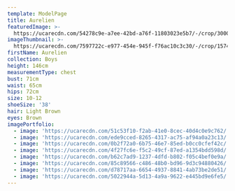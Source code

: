 ```yaml
---
template: ModelPage
title: Aurelien
featuredImage: >-
  https://ucarecdn.com/54278c9e-a7ee-42bd-a76f-11803023e5b7/-/crop/3000x1406/0,0/-/preview/
imageThumbnail: >-
  https://ucarecdn.com/7597722c-e977-454e-945f-f76ac10c3c30/-/crop/1574x1930/294,167/-/preview/
firstName: Aurelien
collection: Boys
height: 146cm
measurementType: chest
bust: 71cm
waist: 65cm
hips: 72cm
size: 10-12
shoeSize: '38'
hair: Light Brown
eyes: Brown
imagePortfolio:
  - image: 'https://ucarecdn.com/51c53f10-f2ab-41e0-8cec-40d4c0e9c762/'
  - image: 'https://ucarecdn.com/ede9cced-8265-4317-ac75-af94a0a23c13/'
  - image: 'https://ucarecdn.com/0b2f72a0-6b75-46e7-85ed-b0cc0cfef42c/'
  - image: 'https://ucarecdn.com/4f27fc6e-f5c2-49cf-87ed-a1354bdd598d/'
  - image: 'https://ucarecdn.com/b62c7ad9-1237-4dfd-b802-f05c4bef0e9a/'
  - image: 'https://ucarecdn.com/85c89566-c486-48b0-bd96-9d3c94880426/'
  - image: 'https://ucarecdn.com/d78717aa-6654-4937-8841-4ab73be2de51/'
  - image: 'https://ucarecdn.com/5022944a-5d13-4a9a-9622-e445bd9e6fe5/'
---
```


